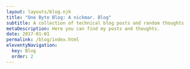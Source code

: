 ```yaml
---
layout: layouts/blog.njk
title: "One Byte Blog: A nickmar. Blog"
subtitle: A collection of technical blog posts and random thoughts
metaDescription: Here you can find my posts and thoughts.
date: 2017-01-01
permalink: /blog/index.html
eleventyNavigation:
  key: Blog
  order: 2
---
```

